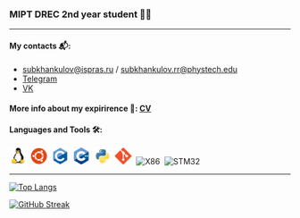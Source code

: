 ### MIPT DREC 2nd year student 👨‍🎓

---

#### My contacts 📬: 
 - subkhankulov@ispras.ru / subkhankulov.rr@phystech.edu  
 - [Telegram](https://t.me/subh4nkulov) 
 - [VK](https://vk.com/subh4nkulov)                      
#### More info about my expirirence 📜: [CV](https://github.com/RustamSubkhankulov/cv/blob/main/cv.pdf)
#### Languages and Tools 🛠️:
<div>
  <img src="https://github.com/devicons/devicon/blob/master/icons/linux/linux-original.svg" title="Linux" alt="Linux" width="30" height="30"/>&nbsp;
  <img src="https://github.com/devicons/devicon/blob/master/icons/ubuntu/ubuntu-plain.svg" title="Ubuntu" alt="Ubuntu" width="30" height="30"/>&nbsp;
  <img src="https://github.com/devicons/devicon/blob/master/icons/c/c-original.svg" title="C" alt="C" width="30" height="30"/>&nbsp;
  <img src="https://github.com/devicons/devicon/blob/master/icons/cplusplus/cplusplus-original.svg" title="C++" alt="C++" width="30" height="30"/>&nbsp;
  <img src="https://github.com/devicons/devicon/blob/master/icons/python/python-original.svg" title="python" alt="python" width="30" height="30"/>&nbsp;
  <img src="https://github.com/devicons/devicon/blob/master/icons/git/git-original.svg" title="GIT"  alt="GIT" width="30" height="30"/>&nbsp;
  <img src="https://w7.pngwing.com/pngs/322/656/png-transparent-x86-64-64-bit-computing-central-processing-unit-computer-icons-hardware-computer-text-rectangle-logo.png" title="X86"  alt="X86" width="30" height="30"/>&nbsp;
  <img src="https://wiki.st.com/stm32mcu/nsfr_img_auth.php/4/4e/STM32.png" title="STM32"  alt="STM32" width="30" height="30"/>&nbsp;
</div>

---

[![Top Langs](https://github-readme-stats.vercel.app/api/top-langs/?username=RustamSubkhankulov&layout=compact&theme=dark)](https://github.com/anuraghazra/github-readme-stats)

[![GitHub Streak](https://github-readme-streak-stats.herokuapp.com?user=Ropho&theme=dark&mode=weekly)](https://git.io/streak-stats)
